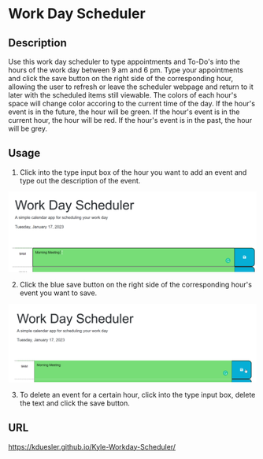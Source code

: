 # Work Day Scheduler

## Description

Use this work day scheduler to type appointments and To-Do's into the hours of the work day between  9 am and 6 pm. Type your appointments and click the save button on the right side of the corresponding hour, allowing the user to refresh or leave the scheduler webpage and return to it later with the scheduled items still viewable. The colors of each hour's space will change color accoring to the current time of the day. If the hour's event is in the future, the hour will be green. If the hour's event is in the current hour, the hour will be red. If the hour's event is in the past, the hour will be grey. 

## Usage
1. Click into the type input box of the hour you want to add an event and type out the description of the event. 

![Type the event description](images\type-event.png)

2. Click the blue save button on the right side of the corresponding hour's event you want to save. 

![Click the save button](images\click-save.png)

3. To delete an event for a certain hour, click into the type input box, delete the text and click the save button. 

## URL
https://kduesler.github.io/Kyle-Workday-Scheduler/